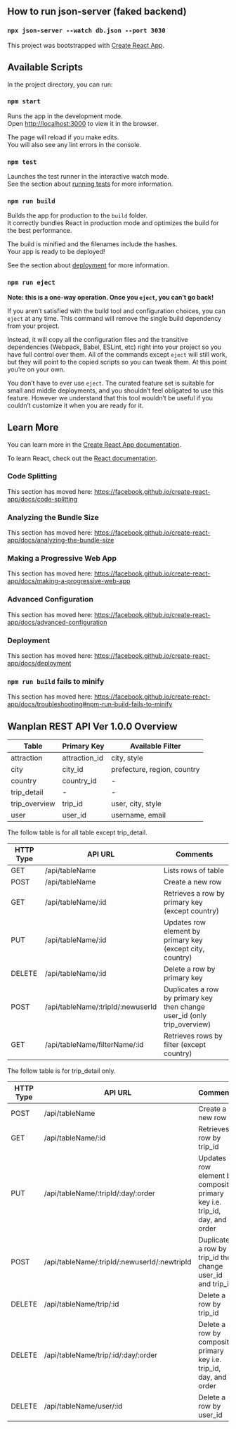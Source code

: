 ## How to run json-server (faked backend)

### `npx json-server --watch db.json --port 3030`

This project was bootstrapped with [Create React App](https://github.com/facebook/create-react-app).

## Available Scripts

In the project directory, you can run:

### `npm start`

Runs the app in the development mode.<br />
Open [http://localhost:3000](http://localhost:3000) to view it in the browser.

The page will reload if you make edits.<br />
You will also see any lint errors in the console.

### `npm test`

Launches the test runner in the interactive watch mode.<br />
See the section about [running tests](https://facebook.github.io/create-react-app/docs/running-tests) for more information.

### `npm run build`

Builds the app for production to the `build` folder.<br />
It correctly bundles React in production mode and optimizes the build for the best performance.

The build is minified and the filenames include the hashes.<br />
Your app is ready to be deployed!

See the section about [deployment](https://facebook.github.io/create-react-app/docs/deployment) for more information.

### `npm run eject`

**Note: this is a one-way operation. Once you `eject`, you can’t go back!**

If you aren’t satisfied with the build tool and configuration choices, you can `eject` at any time. This command will remove the single build dependency from your project.

Instead, it will copy all the configuration files and the transitive dependencies (Webpack, Babel, ESLint, etc) right into your project so you have full control over them. All of the commands except `eject` will still work, but they will point to the copied scripts so you can tweak them. At this point you’re on your own.

You don’t have to ever use `eject`. The curated feature set is suitable for small and middle deployments, and you shouldn’t feel obligated to use this feature. However we understand that this tool wouldn’t be useful if you couldn’t customize it when you are ready for it.

## Learn More

You can learn more in the [Create React App documentation](https://facebook.github.io/create-react-app/docs/getting-started).

To learn React, check out the [React documentation](https://reactjs.org/).

### Code Splitting

This section has moved here: https://facebook.github.io/create-react-app/docs/code-splitting

### Analyzing the Bundle Size

This section has moved here: https://facebook.github.io/create-react-app/docs/analyzing-the-bundle-size

### Making a Progressive Web App

This section has moved here: https://facebook.github.io/create-react-app/docs/making-a-progressive-web-app

### Advanced Configuration

This section has moved here: https://facebook.github.io/create-react-app/docs/advanced-configuration

### Deployment

This section has moved here: https://facebook.github.io/create-react-app/docs/deployment

### `npm run build` fails to minify

This section has moved here: https://facebook.github.io/create-react-app/docs/troubleshooting#npm-run-build-fails-to-minify

## Wanplan REST API Ver 1.0.0 Overview

Table | Primary Key | Available Filter
------------ | ------------- | -------------
attraction | attraction_id | city, style
city | city_id | prefecture, region, country
country | country_id | -
trip_detail | - | -
trip_overview | trip_id | user, city, style
user | user_id | username, email

The follow table is for all table except trip_detail.

HTTP Type | API URL | Comments
------------ | ------------- | ------------- 
GET | /api/tableName | Lists rows of table
POST | /api/tableName | Create a new row
GET | /api/tableName/:id | Retrieves a row by primary key (except country)
PUT | /api/tableName/:id | Updates row element by primary key (except city, country)
DELETE | /api/tableName/:id | Delete a row by primary key
POST | /api/tableName/:tripId/:newuserId | Duplicates a row by primary key then change user_id (only trip_overview)
GET | /api/tableName/filterName/:id | Retrieves rows by filter (except country)


The follow table is for trip_detail only.

HTTP Type | API URL | Comments
------------ | ------------- | ------------- 
POST | /api/tableName | Create a new row
GET | /api/tableName/:id | Retrieves a row by trip_id
PUT | /api/tableName/:tripId/:day/:order | Updates row element by composite primary key i.e. trip_id, day, and order
POST | /api/tableName/:tripId/:newuserId/:newtripId | Duplicates a row by trip_id then change user_id and trip_id 
DELETE | /api/tableName/trip/:id | Delete a row by trip_id
DELETE | /api/tableName/trip/:id/:day/:order | Delete a row by composite primary key i.e. trip_id, day, and order
DELETE | /api/tableName/user/:id | Delete a row by user_id
